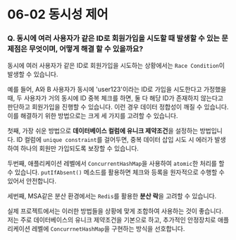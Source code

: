 # 06-02 동시성 제어

### Q. 동시에 여러 사용자가 같은 ID로 회원가입을 시도할 때 발생할 수 있는 문제점은 무엇이며, 어떻게 해결 할 수 있을까요?

동시에 여러 사용자가 같은 ID로 회원가입을 시도하는 상황에서는 `Race Condition`이 발생할 수 있습니다.

예를 들어, A와 B 사용자가 동시에 'user123'이라는 ID로 가입을 시도한다고 가정했을때, 두 사용자가 거의 동시에 ID 중복 체크를 하면, 둘 다 해당 ID가 존재하지 않는다고 판단하고 회원가입을 진행할 수 있습니다. 이런 경우 데이터 정합성이 깨질 수 있습니다. 이를 해결하기 위한 방법으로는 크게 세 가지를 고려할 수 있습니다.

첫째, 가장 쉬운 방법으로 **데이터베이스 컬럼에 유니크 제약조건**을 설정하는 방법입니다. ID 컬럼에 `unique constraint`를 걸어두면, 중복 데이터 삽입 시도 시 에러가 발생하여 하나의 회원만 가입되도록 보장할 수 있습니다.

두번째, 애플리케이션 레벨에서 `ConcurrentHashMap`을 사용하여 `atomic`한 처리를 할 수 있습니다. `putIfAbsent()` 메소드를 활용하면 체크와 등록을 원자적으로 수행할 수 있어서 안전합니다.

세번째, MSA같은 분산 환경에서는 `Redis`를 활용한 **분산 락**을 고려할 수 있습니다.

실제 프로젝트에서는 이러한 방법들을 상황에 맞게 조합하여 사용하는 것이 좋습니다. 저는 주로 데이터베이스의 유니크 제약조건을 기본으로 하고, 추가적인 안정장치로 애플리케이션 레벨에 `ConcurrnetHashMap`을 구현하는 방식을 선호합니다.
